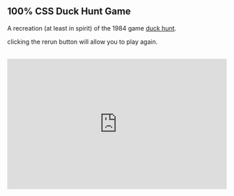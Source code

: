 
## 100% CSS Duck Hunt Game
<!-- META retro duck hunter game recreated using nothing but CSS and HTML META -->

A recreation (at least in spirit) of the 1984 game [duck hunt](https://en.wikipedia.org/wiki/Duck_Hunt).

clicking the rerun button will allow you to play again.

<br>


<iframe height="300" style="width: 100%;" scrolling="no" title="bird shooter" src="https://codepen.io/ollielynas/embed/VwgzqXR?default-tab=result&theme-id=light" frameborder="no" loading="lazy" allowtransparency="true" allowfullscreen="true">
  See the Pen <a href="https://codepen.io/ollielynas/pen/VwgzqXR">
  bird shooter</a> by ollielynas (<a href="https://codepen.io/ollielynas">@ollielynas</a>)
  on <a href="https://codepen.io">CodePen</a>.
</iframe>
<!-- LAST EDITED 1700285585 LAST EDITED-->